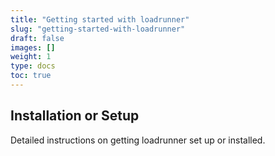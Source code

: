 ```yaml
---
title: "Getting started with loadrunner"
slug: "getting-started-with-loadrunner"
draft: false
images: []
weight: 1
type: docs
toc: true
---
```


## Installation or Setup
Detailed instructions on getting loadrunner set up or installed.

